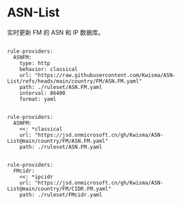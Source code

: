 
# ASN-List

实时更新 FM 的 ASN 和 IP 数据库。

<pre><code class="language-javascript">
rule-providers:
  ASNFM:
    type: http
    behavior: classical
    url: "https://raw.githubusercontent.com/Kwisma/ASN-List/refs/heads/main/country/FM/ASN.FM.yaml"
    path: ./ruleset/ASN.FM.yaml
    interval: 86400
    format: yaml
</code></pre>

<pre><code class="language-javascript">
rule-providers:
  ASNFM:
    <<: *classical
    url: "https://jsd.onmicrosoft.cn/gh/Kwisma/ASN-List@main/country/FM/ASN.FM.yaml"
    path: ./ruleset/ASN.FM.yaml
</code></pre>

<pre><code class="language-javascript">
rule-providers:
  FMcidr:
    <<: *ipcidr
    url: "https://jsd.onmicrosoft.cn/gh/Kwisma/ASN-List@main/country/FM/CIDR.FM.yaml"
    path: ./ruleset/FMcidr.yaml
</code></pre>